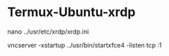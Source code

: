 # Termux-Ubuntu-xrdp

nano ../usr/etc/xrdp/xrdp.ini

vncserver -xstartup ../usr/bin/startxfce4 -listen tcp :1
